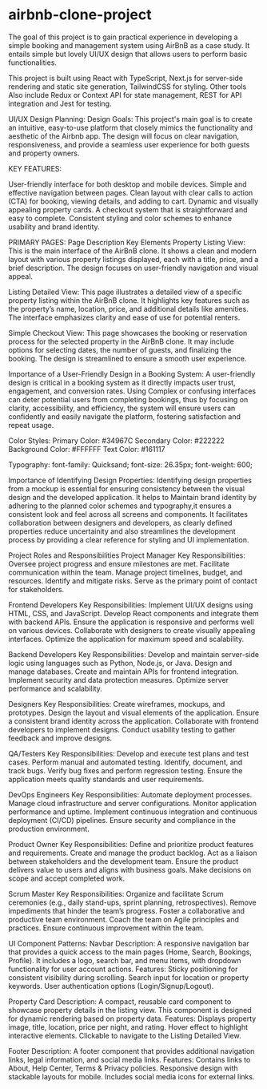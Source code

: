 # airbnb-clone-project
The goal of this project is to gain practical experience in developing a simple booking and management system using AirBnB as a case study. 
It entails simple but lovely UI/UX design that allows users to perform basic functionalities.

This project is built using React with TypeScript, Next.js for server-side rendering and static site generation, TailwindCSS for styling.
Other tools Also include Redux or Context API for state management, REST for API integration and Jest for testing.

 
 UI/UX Design Planning:
Design Goals:
This project's main goal is to create an intuitive, easy-to-use platform that closely mimics the functionality and aesthetic of the Airbnb app. The design will focus on clear navigation, responsiveness, and provide a seamless user experience for both guests and property owners.

KEY FEATURES:

User-friendly interface for both desktop and mobile devices.
Simple and effective navigation between pages.
Clean layout with clear calls to action (CTA) for booking, viewing details, and adding to cart.
Dynamic and visually appealing property cards.
A checkout system that is straightforward and easy to complete.
Consistent styling and color schemes to enhance usability and brand identity.

PRIMARY PAGES:
Page	Description	Key Elements
Property Listing View:	This is the main interface of the AirBnB clone. It shows a clean and modern layout with various property listings displayed, each with a title, price, and a brief description. The design focuses on user-friendly navigation and visual appeal.

Listing Detailed View: This page illustrates a detailed view of a specific property listing within the AirBnB clone. It highlights key features such as the property’s name, location, price, and additional details like amenities. The interface emphasizes clarity and ease of use for potential renters.

Simple Checkout View: This page showcases the booking or reservation process for the selected property in the AirBnB clone. It may include options for selecting dates, the number of guests, and finalizing the booking. The design is streamlined to ensure a smooth user experience.

Importance of a User-Friendly Design in a Booking System:
A user-friendly design is critical in a booking system as it directly impacts user trust, engagement, and conversion rates. Using Complex or confusing interfaces can deter potential users from completing bookings, thus by focusing on clarity, accessibility, and efficiency, the system will ensure users can confidently and easily navigate the platform, fostering satisfaction and repeat usage.

Color Styles:
Primary Color: #34967C 
Secondary Color: #222222 
Background Color: #FFFFFF 
Text Color: #161117

Typography:
font-family: Quicksand;
font-size: 26.35px;
font-weight: 600;

Importance of Identifying Design Properties:
Identifying design properties from a mockup is essential for ensuring consistency between the visual design and the developed application. It helps to Maintain brand identity by adhering to the planned color schemes and typography,it ensures a consistent look and feel across all screens and components. It facilitates collaboration between designers and developers, as clearly defined properties reduce uncertainity and also streamlines the development process by providing a clear reference for styling and UI implementation.

Project Roles and Responsibilities
Project Manager
Key Responsibilities:
Oversee project progress and ensure milestones are met.
Facilitate communication within the team.
Manage project timelines, budget, and resources.
Identify and mitigate risks.
Serve as the primary point of contact for stakeholders.

Frontend Developers
Key Responsibilities:
Implement UI/UX designs using HTML, CSS, and JavaScript.
Develop React components and integrate them with backend APIs.
Ensure the application is responsive and performs well on various devices.
Collaborate with designers to create visually appealing interfaces.
Optimize the application for maximum speed and scalability.

Backend Developers
Key Responsibilities:
Develop and maintain server-side logic using languages such as Python, Node.js, or Java.
Design and manage databases.
Create and maintain APIs for frontend integration.
Implement security and data protection measures.
Optimize server performance and scalability.

Designers
Key Responsibilities:
Create wireframes, mockups, and prototypes.
Design the layout and visual elements of the application.
Ensure a consistent brand identity across the application.
Collaborate with frontend developers to implement designs.
Conduct usability testing to gather feedback and improve designs.

QA/Testers
Key Responsibilities:
Develop and execute test plans and test cases.
Perform manual and automated testing.
Identify, document, and track bugs.
Verify bug fixes and perform regression testing.
Ensure the application meets quality standards and user requirements.

DevOps Engineers
Key Responsibilities:
Automate deployment processes.
Manage cloud infrastructure and server configurations.
Monitor application performance and uptime.
Implement continuous integration and continuous deployment (CI/CD) pipelines.
Ensure security and compliance in the production environment.

Product Owner
Key Responsibilities:
Define and prioritize product features and requirements.
Create and manage the product backlog.
Act as a liaison between stakeholders and the development team.
Ensure the product delivers value to users and aligns with business goals.
Make decisions on scope and accept completed work.

Scrum Master
Key Responsibilities:
Organize and facilitate Scrum ceremonies (e.g., daily stand-ups, sprint planning, retrospectives).
Remove impediments that hinder the team’s progress.
Foster a collaborative and productive team environment.
Coach the team on Agile principles and practices.
Ensure continuous improvement within the team.

UI Component Patterns:
Navbar Description:
A responsive navigation bar that provides a quick access to the main pages (Home, Search, Bookings, Profile). It includes a logo, search bar, and menu items, with dropdown functionality for user account actions.
Features:
Sticky positioning for consistent visibility during scrolling.
Search input for location or property keywords.
User authentication options (Login/Signup/Logout).

Property Card Description:
A compact, reusable card component to showcase property details in the listing view. This component is designed for dynamic rendering based on property data.
Features:
Displays property image, title, location, price per night, and rating.
Hover effect to highlight interactive elements.
Clickable to navigate to the Listing Detailed View.

Footer Description:
A footer component that provides additional navigation links, legal information, and social media links.
Features:
Contains links to About, Help Center, Terms & Privacy policies.
Responsive design with stackable layouts for mobile.
Includes social media icons for external links.
